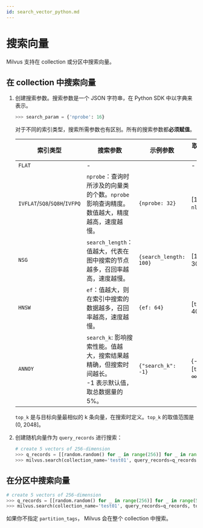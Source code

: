 ```yaml
---
id: search_vector_python.md
---
```


# 搜索向量

Milvus 支持在 collection 或分区中搜索向量。

## 在 collection 中搜索向量

1. 创建搜索参数。搜索参数是一个 JSON 字符串，在 Python SDK 中以字典来表示。

   ```python
   >>> search_param = {'nprobe': 16}
   ```

   <div class="alert note">
   对于不同的索引类型，搜索所需参数也有区别。所有的搜索参数都<b>必须赋值</b>。
   </div>

   | 索引类型                             | 搜索参数                                                                                    | 示例参数              | 取值范围       |
   | ------------------------------------ | ------------------------------------------------------------------------------------------- | --------------------- | -------------- |
   | `FLAT` | - | | - |
   | `IVFLAT`/`SQ8`/`SQ8H`/`IVFPQ` | `nprobe`：查询时所涉及的向量类的个数。`nprobe` 影响查询精度。数值越大，精度越高，速度越慢。         | `{nprobe: 32}`         | [1, `nlist`]   |
   | `NSG`                                | `search_length`：值越大，代表在图中搜索的节点越多，召回率越高，速度越慢。                         | `{search_length: 100}` | [10, 300]      |
   | `HNSW`                               | `ef`：值越大，则在索引中搜索的数据越多，召回率越高，速度越慢。                                    | `{ef: 64}`            | [`top_k`, 4096] |
   | `ANNOY`                              | `search_k`: 影响搜索性能。值越大，搜索结果越精确，但搜索时间越长。</br>-1 表示默认值，取总数据量的5%。 | `{"search_k": -1}`    | {-1} ∪ [`top_k`, ∞) |

   <div class="alert note">
   <code>top_k</code> 是与目标向量最相似的 k 条向量，在搜索时定义。<code>top_k</code> 的取值范围是 (0, 2048]。
   </div>

2. 创建随机向量作为 `query_records` 进行搜索：

   ```python
   # create 5 vectors of 256-dimension
   >>> q_records = [[random.random() for _ in range(256)] for _ in range(5)]
   >>> milvus.search(collection_name='test01', query_records=q_records, top_k=2, params=search_param)
   ```

## 在分区中搜索向量

```python
# create 5 vectors of 256-dimension
>>> q_records = [[random.random() for _ in range(256)] for _ in range(5)]
>>> milvus.search(collection_name='test01', query_records=q_records, top_k=1, partition_tags=['tag01'], params=search_param)
```

<div class="alert note">
如果你不指定 <code>partition_tags</code>， Milvus 会在整个 collection 中搜索。
</div>